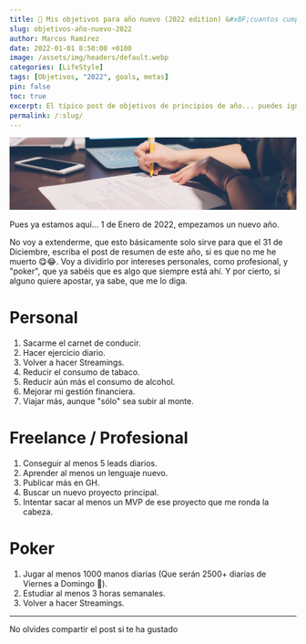 ```yaml
---
title: 📆 Mis objetivos para año nuevo (2022 edition) &#xBF;cuantos cumplir&#xE9;?
slug: objetivos-año-nuevo-2022
author: Marcos Ramírez
date: 2022-01-01 8:50:00 +0100
image: /assets/img/headers/default.webp
categories: [LifeStyle]
tags: [Objetivos, "2022", goals, metas]
pin: false
toc: true
excerpt: El típico post de objetivos de principios de año... puedes ignorarlo, o apostar a ver cuantos logro.
permalink: /:slug/ 
---
```

![Post Header](/assets/img/headers/default.webp)

Pues ya estamos aquí... 1 de Enero de 2022, empezamos un nuevo año.

No voy a extenderme, que esto básicamente solo sirve para que el 31 de Diciembre, escriba el post de resumen de este año, si es que no me he muerto 😋😂.
Voy a dividirlo por intereses personales, como profesional, y "poker", que ya sabéis que es algo que siempre está ahí.
Y por cierto, si alguno quiere apostar, ya sabe, que me lo diga.


# Personal

1. Sacarme el carnet de conducir.
2. Hacer ejercicio diario.
3. Volver a hacer Streamings.
4. Reducir el consumo de tabaco.
5. Reducir aún más el consumo de alcohol.
6. Mejorar mi gestión financiera.
7. Viajar más, aunque "sólo" sea subir al monte.


# Freelance / Profesional

1. Conseguir al menos 5 leads diarios.
2. Aprender al menos un lenguaje nuevo.
3. Publicar más en GH.
4. Buscar un nuevo proyecto principal.
5. Intentar sacar al menos un MVP de ese proyecto que me ronda la cabeza.


# Poker

1. Jugar al menos 1000 manos diarias (Que serán 2500+ diarias de Viernes a Domingo 🤣).
2. Estudiar al menos 3 horas semanales.
3. Volver a hacer Streamings.

***
No olvides compartir el post si te ha gustado
